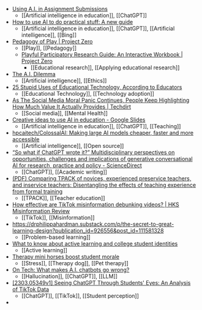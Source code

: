 - [Using A.I. in Assignment Submissions](https://docs.google.com/document/d/1JbitWjDOav8Gn8d0MciGEEvANn46cK4WKWmomwfMJCE/mobilebasic)
	- [[Artificial intelligence in education]], [[ChatGPT]]
- [How to use AI to do practical stuff: A new guide](https://oneusefulthing.substack.com/p/how-to-use-ai-to-do-practical-stuff)
	- [[Artificial intelligence in education]], [[ChatGPT]], [[Artificial intelligence]], [[Bing]]
- [Pedagogy of Play | Project Zero](https://pz.harvard.edu/projects/pedagogy-of-play)
	- [[Play]], [[Pedagogy]]
	- [Playful Participatory Research Guide: An Interactive Workbook | Project Zero](https://pz.harvard.edu/resources/assignment-playful-participatory-research)
		- [[Educational research]], [[Applying educational research]]
- [The A.I. Dilemma](https://vimeo.com/809258916/92b420d98a)
	- [[Artificial intelligence]], [[Ethics]]
- [25 Stupid Uses of Educational Technology, According to Educators](https://www.edweek.org/technology/25-stupid-uses-of-educational-technology-according-to-educators/2023/03)
	- [[Educational Technology]], [[Technology adoption]]
- [As The Social Media Moral Panic Continues, People Keep Highlighting How Much Value It Actually Provides | Techdirt](https://www.techdirt.com/2023/03/29/as-the-social-media-moral-panic-continues-people-keep-highlighting-how-much-value-it-actually-provides/)
	- [[Social media]], [[Mental Health]]
- [Creative ideas to use AI in education - Google Slides](https://docs.google.com/presentation/d/1wVgLWgeEvJm3fznlm0aV8ZiuWsW3o3aUQUCcvuM5vxQ/mobilepresent#slide=id.p)
	- [[Artificial intelligence in education]], [[ChatGPT]], [[Teaching]]
- [hpcaitech/ColossalAI: Making large AI models cheaper, faster and more accessible](https://github.com/hpcaitech/ColossalAI)
	- [[Artificial intelligence]], [[Open source]]
- [“So what if ChatGPT wrote it?” Multidisciplinary perspectives on opportunities, challenges and implications of generative conversational AI for research, practice and policy - ScienceDirect](https://www.sciencedirect.com/science/article/pii/S0268401223000233?via%3Dihub)
	- [[ChatGPT]], [[Academic writing]]
- [(PDF) Comparing TPACK of novices, experienced preservice teachers, and inservice teachers: Disentangling the effects of teaching experience from formal training](https://www.researchgate.net/publication/369626118_Comparing_TPACK_of_novices_experienced_preservice_teachers_and_inservice_teachers_Disentangling_the_effects_of_teaching_experience_from_formal_training)
	- [[TPACK]], [[Teacher education]]
- [How effective are TikTok misinformation debunking videos? | HKS Misinformation Review](https://misinforeview.hks.harvard.edu/article/how-effective-are-tiktok-misinformation-debunking-videos/)
	- [[TikTok]], [[Misinformation]]
- https://drphilippahardman.substack.com/p/the-secret-to-great-learning-design?publication_id=926556&post_id=111581328
	- [[Problem-based learning]]
- [What to know about active learning and college student identities](https://www.insidehighered.com/news/2023/03/30/what-know-about-active-learning-and-college-student-identities)
	- [[Active learning]]
- [Therapy mini horses boost student morale](https://www.insidehighered.com/news/2023/03/29/therapy-mini-horses-boost-student-morale)
	- [[Stress]], [[Therapy dog]], [[Pet therapy]]
- [On Tech: What makes A.I. chatbots go wrong?](https://static.nytimes.com/email-content/OT_sample.html)
	- [[Hallucination]], [[ChatGPT]], [[LLM]]
- [[2303.05349v1] Seeing ChatGPT Through Students' Eyes: An Analysis of TikTok Data](https://arxiv.org/abs/2303.05349v1#)
	- [[ChatGPT]], [[TikTok]], [[Student perception]]
-